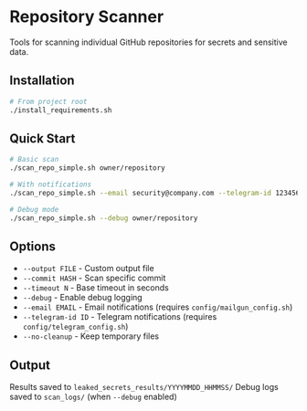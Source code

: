 # Repository Scanner

Tools for scanning individual GitHub repositories for secrets and sensitive data.

## Installation

```bash
# From project root
./install_requirements.sh
```

## Quick Start

```bash
# Basic scan
./scan_repo_simple.sh owner/repository

# With notifications
./scan_repo_simple.sh --email security@company.com --telegram-id 123456789 owner/repo

# Debug mode
./scan_repo_simple.sh --debug owner/repository
```

## Options

- `--output FILE` - Custom output file
- `--commit HASH` - Scan specific commit
- `--timeout N` - Base timeout in seconds
- `--debug` - Enable debug logging
- `--email EMAIL` - Email notifications (requires `config/mailgun_config.sh`)
- `--telegram-id ID` - Telegram notifications (requires `config/telegram_config.sh`)
- `--no-cleanup` - Keep temporary files

## Output

Results saved to `leaked_secrets_results/YYYYMMDD_HHMMSS/`
Debug logs saved to `scan_logs/` (when `--debug` enabled)